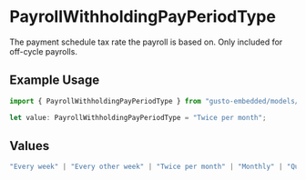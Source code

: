 # PayrollWithholdingPayPeriodType

The payment schedule tax rate the payroll is based on. Only included for off-cycle payrolls.

## Example Usage

```typescript
import { PayrollWithholdingPayPeriodType } from "gusto-embedded/models/components";

let value: PayrollWithholdingPayPeriodType = "Twice per month";
```

## Values

```typescript
"Every week" | "Every other week" | "Twice per month" | "Monthly" | "Quarterly" | "Semiannually" | "Annually"
```
